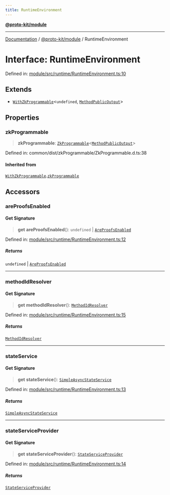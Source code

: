 ```yaml
---
title: RuntimeEnvironment
---
```


[**@proto-kit/module**](../README.md)

***

[Documentation](../../../README.md) / [@proto-kit/module](../README.md) / RuntimeEnvironment

# Interface: RuntimeEnvironment

Defined in: [module/src/runtime/RuntimeEnvironment.ts:10](https://github.com/proto-kit/framework/blob/b953c754e500c62f01fbbd6d09adfb2f5577269d/packages/module/src/runtime/RuntimeEnvironment.ts#L10)

## Extends

- [`WithZkProgrammable`](../../common/interfaces/WithZkProgrammable.md)\<`undefined`, [`MethodPublicOutput`](../../protocol/classes/MethodPublicOutput.md)\>

## Properties

### zkProgrammable

> **zkProgrammable**: [`ZkProgrammable`](../../common/classes/ZkProgrammable.md)\<[`MethodPublicOutput`](../../protocol/classes/MethodPublicOutput.md)\>

Defined in: common/dist/zkProgrammable/ZkProgrammable.d.ts:38

#### Inherited from

[`WithZkProgrammable`](../../common/interfaces/WithZkProgrammable.md).[`zkProgrammable`](../../common/interfaces/WithZkProgrammable.md#zkprogrammable)

## Accessors

### areProofsEnabled

#### Get Signature

> **get** **areProofsEnabled**(): `undefined` \| [`AreProofsEnabled`](../../common/interfaces/AreProofsEnabled.md)

Defined in: [module/src/runtime/RuntimeEnvironment.ts:12](https://github.com/proto-kit/framework/blob/b953c754e500c62f01fbbd6d09adfb2f5577269d/packages/module/src/runtime/RuntimeEnvironment.ts#L12)

##### Returns

`undefined` \| [`AreProofsEnabled`](../../common/interfaces/AreProofsEnabled.md)

***

### methodIdResolver

#### Get Signature

> **get** **methodIdResolver**(): [`MethodIdResolver`](../classes/MethodIdResolver.md)

Defined in: [module/src/runtime/RuntimeEnvironment.ts:15](https://github.com/proto-kit/framework/blob/b953c754e500c62f01fbbd6d09adfb2f5577269d/packages/module/src/runtime/RuntimeEnvironment.ts#L15)

##### Returns

[`MethodIdResolver`](../classes/MethodIdResolver.md)

***

### stateService

#### Get Signature

> **get** **stateService**(): [`SimpleAsyncStateService`](../../protocol/interfaces/SimpleAsyncStateService.md)

Defined in: [module/src/runtime/RuntimeEnvironment.ts:13](https://github.com/proto-kit/framework/blob/b953c754e500c62f01fbbd6d09adfb2f5577269d/packages/module/src/runtime/RuntimeEnvironment.ts#L13)

##### Returns

[`SimpleAsyncStateService`](../../protocol/interfaces/SimpleAsyncStateService.md)

***

### stateServiceProvider

#### Get Signature

> **get** **stateServiceProvider**(): [`StateServiceProvider`](../../protocol/classes/StateServiceProvider.md)

Defined in: [module/src/runtime/RuntimeEnvironment.ts:14](https://github.com/proto-kit/framework/blob/b953c754e500c62f01fbbd6d09adfb2f5577269d/packages/module/src/runtime/RuntimeEnvironment.ts#L14)

##### Returns

[`StateServiceProvider`](../../protocol/classes/StateServiceProvider.md)
